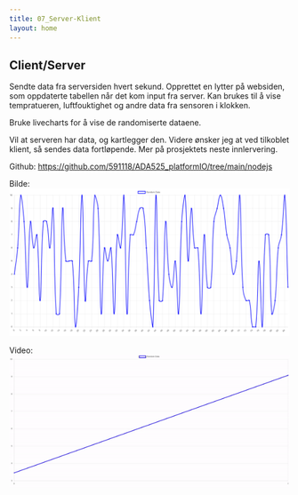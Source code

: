 ```yaml
---
title: 07_Server-Klient
layout: home
---
```


## Client/Server

Sendte data fra serversiden hvert sekund. Opprettet en lytter på websiden, som oppdaterte tabellen når det kom input fra server.
Kan brukes til å vise tempratueren, luftfouktighet og andre data fra sensoren i klokken.

Bruke livecharts for å vise de randomiserte dataene.

Vil at serveren har data, og kartlegger den. Videre ønsker jeg at ved tilkoblet klient, så sendes data fortløpende. Mer på prosjektets neste innlervering.

Github: https://github.com/591118/ADA525_platformIO/tree/main/nodejs

Bilde: ![chart](assets/chart.png)

Video: ![video-chart](assets/chartgif.gif)